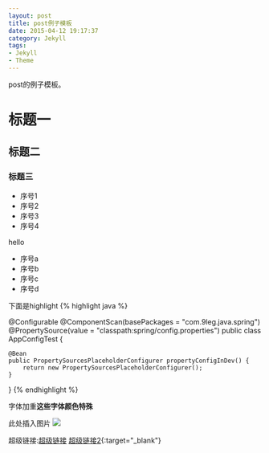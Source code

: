 ```yaml
---
layout: post
title: post例子模板
date: 2015-04-12 19:17:37
category: Jekyll
tags:
- Jekyll
- Theme
---
```


post的例子模板。

# 标题一

## 标题二

### 标题三

* 序号1
* 序号2
* 序号3
* 序号4

hello

* 序号a
* 序号b
* 序号c
* 序号d

下面是highlight
{% highlight java %}

@Configurable
@ComponentScan(basePackages = "com.9leg.java.spring")
@PropertySource(value = "classpath:spring/config.properties")
public class AppConfigTest {
    
    @Bean
    public PropertySourcesPlaceholderConfigurer propertyConfigInDev() {
        return new PropertySourcesPlaceholderConfigurer();
    }
    
}
{% endhighlight %}

字体加重**这些字体颜色特殊**

此处插入图片
<img src="http://git-liubao.github.io/liubao/images/header.jpg" />


超级链接:[超级链接](http://www.9leg.com/java/2015/01/09/java-convert-string-to-enum-object.html)
[超级链接2](http://kuaitizi.com/?r=7ffa784e42249e0f){:target="_blank"}